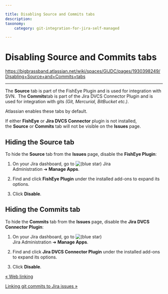```yaml
---

title: Disabling Source and Commits tabs
description:
taxonomy:
    category: git-integration-for-jira-self-managed

---
```


# Disabling Source and Commits tabs

<https://bigbrassband.atlassian.net/wiki/spaces/GIJDC/pages/1930398249/Disabling+Source+and+Commits+tabs>

* * *

The **Source** tab is part of the FishEye Plugin and is used for integration with SVN.  The **Commits**tab is part of the Jira DVCS Connector Plugin and is used for integration with gits _(Git, Mercurial, BitBucket etc.)_.

Atlassian enables these tabs by default.

If either **FishEye** or **Jira DVCS Connector** plugin is not installed, the **Source** or **Commits** tab will not be visible on the **Issues** page.

## Hiding the Source tab

To hide the **Source** tab from the **Issues** page, disable the **FishEye Plugin**:

1.  On your Jira dashboard, go to ![(blue star)](/wiki/s/-1639011364/6452/8b4898d3c114827e64ec143b4fa79bb76a6cfa5b/_/images/icons/emoticons/star_blue.png) Jira Administration ➜ **Manage Apps**.
    
2.  Find and click **FishEye Plugin** under the installed add-ons to expand its options.
    
3.  Click **Disable**.
    

## Hiding the Commits tab

To hide the **Commits** tab from the **Issues** page, disable the **Jira DVCS Connector Plugin**:

1.  On your Jira dashboard, go to ![(blue star)](/wiki/s/-1639011364/6452/8b4898d3c114827e64ec143b4fa79bb76a6cfa5b/_/images/icons/emoticons/star_blue.png) Jira Administration ➜ **Manage Apps**.
    
2.  Find and click **Jira DVCS Connector Plugin** under the installed add-ons to expand its options.
    
3.  Click **Disable**.
    

[« Web linking](/wiki/spaces/GIJDC/pages/1930398212/Web+linking)

[Linking git commits to Jira issues »](/wiki/spaces/GIJDC/pages/1930398265/Linking+git+commits+to+Jira+issues)